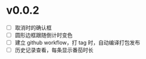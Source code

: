 # v0.0.2

- [ ] 取消时的确认框
- [ ] 圆形边框跟随倒计时变色
- [ ] 建立 github workflow，打 tag 时，自动编译打包发布
- [ ] 历史记录查看，每条显示番茄时长
